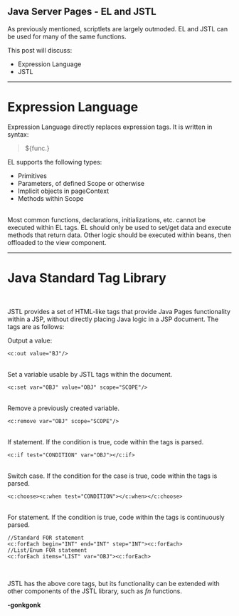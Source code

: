 ## Java Server Pages - EL and JSTL

As previously mentioned, scriptlets are largely outmoded. EL and JSTL can be used for many of the same functions.

This post will discuss:
* Expression Language
* JSTL

---

# Expression Language

Expression Language directly replaces expression tags. It is written in syntax:
>${func.}

EL supports the following types:
- Primitives
- Parameters, of defined Scope or otherwise
- Implicit objects in pageContext
- Methods within Scope
<br>
Most common functions, declarations, initializations, etc. cannot be executed within EL tags. EL should only be used to set/get data and execute methods that return data. Other logic should be executed within beans, then offloaded to the view component.

<br>

---

# Java Standard Tag Library
<br>

JSTL provides a set of HTML-like tags that provide Java Pages functionality within a JSP, without directly placing Java logic in a JSP document. The tags are as follows:

Output a value:
<pre><code class="language-xml">&lt;c:out value=&quot;BJ&quot;/&gt;
</code></pre>
<br>
Set a variable usable by JSTL tags within the document.
<pre><code class="language-xml">&lt;c:set var=&quot;OBJ&quot; value=&quot;OBJ&quot; scope=&quot;SCOPE&quot;/&gt;
</code></pre>
<br>
Remove a previously created variable.
<pre><code class="language-xml">&lt;c:remove var=&quot;OBJ&quot; scope=&quot;SCOPE&quot;/&gt;
</code></pre>
<br>
If statement. If the condition is true, code within the tags is parsed.
<pre><code class="language-xml">&lt;c:if test=&quot;CONDITION&quot; var=&quot;OBJ&quot;&gt;&lt;/c:if&gt;
</code></pre>
<br>
Switch case. If the condition for the case is true, code within the tags is parsed.
<pre><code class="language-xml">&lt;c:choose&gt;&lt;c:when test=&quot;CONDITION&quot;&gt;&lt;/c:when&gt;&lt;/c:choose&gt;
</code></pre>
<br>
For statement. If the condition is true, code within the tags is continuously parsed.
<pre><code class="language-html">//Standard FOR statement
&lt;c:forEach begin=&quot;INT&quot; end=&quot;INT&quot; step=&quot;INT&quot;&gt;&lt;c:forEach&gt;
//List/Enum FOR statement
&lt;c:forEach items=&quot;LIST&quot; var=&quot;OBJ&quot;&gt;&lt;c:forEach&gt;
</code></pre>
<br>

JSTL has the above core tags, but its functionality can be extended with other components of the JSTL library, such as *fn* functions.


**-gonkgonk**

